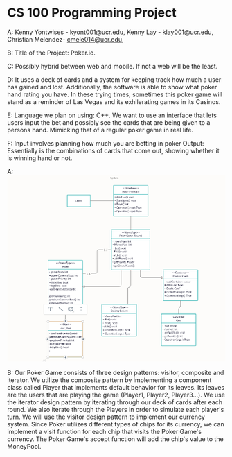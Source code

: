 # CS 100 Programming Project

A:
  Kenny Yontwises - kyont001@ucr.edu, 
  Kenny Lay - klay001@ucr.edu, 
  Christian Melendez- cmele014@ucr.edu, 
  
B: 
  Title of the Project: Poker.io.
  
C:
  Possibly hybrid between web and mobile. If not a web will be the least.
  
D:
  It uses a deck of cards and a system for keeping track how much a user has gained and lost. Additionally, the software is able to show what poker hand rating you have. In these trying times, sometimes this poker game will stand as a reminder of Las Vegas and its exhilerating games in its Casinos.

E:
  Language we plan on using: C++. We want to use an interface that lets users input the bet and possibly see the cards that are being given to a persons hand. Mimicking that of a regular poker game in real life. 

F:
  Input involves planning how much you are betting in poker
  Output: Essentially is the combinations of cards that come out, showing whether it is winning hand or not. 

A:
![](Images/UML_Diagram1.0.PNG)

B: 
Our Poker Game consists of three design patterns: visitor, composite and iterator. We utilize the composite pattern by implementing a component class called Player that implements default behavior for its leaves. Its leaves are the users that are playing the game (Player1, Player2, Player3...). We use the iterator design pattern by iterating through our deck of cards after each round. We also iterate through the Players in order to simulate each player's turn. We will use the visitor design pattern to implement our currency system. Since Poker utilizes different types of chips for its currency, we can implement a visit function for each chip that visits the Poker Game's currency. The Poker Game's accept function will add the chip's value to the MoneyPool. 
